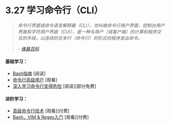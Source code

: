 <!-- 3.27 - Learn the Command Line (aka CLI) -->
# 3.27 学习命令行（CLI）
<!-- A command-line interface or command language interpreter (CLI), also known as command-line user interface, console user interface, and character user interface (CUI), is a means of interacting with a computer program where the user (or client) issues commands to the program in the form of successive lines of text (command lines).
— Wikipedia -->

> *命令行界面或命令语言解释器（CLI），也叫做命令行用户界面，控制台用户界面和字符用户界面（CUI），是一种与用户（或客户端）的计算机程序交互的手段，以连续的文本行（命令行）的形式向程序发出命令。*
>
> *- [维基百科](https://en.wikipedia.org/wiki/Command-line_interface)*

<!-- General Learning:
The Bash Guide [read]
Command Line Power User [watch]
Learn Enough Command Line to Be Dangerous [read] [free to $]
Mastering:
Advanced Command Line Techniques [watch][$]
Introduction to Bash, VIM & Regex [watch][$] -->

#### 基础学习：
- [Bash指南](http://guide.bash.academy/) [阅读]
- [命令行高级用户](http://commandlinepoweruser.com/) [观看]
- [深入学习命令行变得危险](http://www.learnenough.com/command-line-tutorial) [阅读][部分免费]

#### 进阶学习：
- [高级命令行技术](https://code.tutsplus.com/courses/advanced-command-line-techniques) [观看][付费]
- [Bash，VIM & Regex入门](https://frontendmasters.com/courses/bash-vim-regex/) [观看][付费]